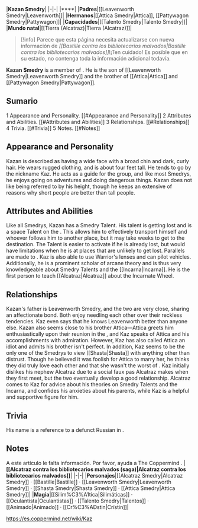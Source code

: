 |**Kazan Smedry**|
|-|-|
|****|
|**Padres**|[[Leavenworth Smedry\|Leavenworth]]|
|**Hermanos**|[[Attica Smedry\|Attica]], [[Pattywagon Smedry\|Pattywagon]]|
|**Capacidades**|[[Talento Smedry\|Talento Smedry]]|
|**Mundo natal**|[[Tierra (Alcatraz)\|Tierra (Alcatraz)]]|

> [!info] Parece que esta página necesita actualizarse con nueva información de *[[Bastille contra los bibliotecarios malvados\|Bastille contra los bibliotecarios malvados]]*!¡Ten cuidado! Es posible que en su estado, no contenga toda la información adicional todavía.

**Kazan Smedry** is a member of . He is the son of [[Leavenworth Smedry\|Leavenworth Smedry]] and the brother of [[Attica\|Attica]] and [[Pattywagon Smedry\|Pattywagon]].

## Sumario

1 Appearance and Personality. [[#Appearance and Personality]] 
2 Attributes and Abilities. [[#Attributes and Abilities]] 
3 Relationships. [[#Relationships]] 
4 Trivia. [[#Trivia]] 
5 Notes. [[#Notes]] 


## Appearance and Personality
Kazan is described as having a wide face with a broad chin and dark, curly hair. He wears rugged clothing, and is about four feet tall. He tends to go by the nickname Kaz.
He acts as a guide for the group, and like most Smedrys, he enjoys going on adventures and doing dangerous things. Kazan does not like being referred to by his height, though he keeps an extensive  of reasons why short people are better than tall people.

## Attributes and Abilities
Like all Smedrys, Kazan has a Smedry Talent. His talent is getting lost and is a space Talent on the . This allows him to effectively transport himself and whoever follows him to another place, but it may take weeks to get to the destination. The Talent is easier to activate if he is already lost, but would have limitations when he is at places that are unlikely to get lost. Parallels are made to .
Kaz is also able to use Warrior's lenses and can pilot  vehicles. Additionally, he is a prominent scholar of arcane theory and is thus very knowledgeable about Smedry Talents and the [[Incarna\|Incarna]]. He is the first person to teach [[Alcatraz\|Alcatraz]] about the Incarnate Wheel.

## Relationships
Kazan's father is Leavenworth Smedry, and the two are very close, sharing an affectionate bond. Both enjoy needling each other over their reckless tendencies. Kaz even says that he knows Leavenworth better than anyone else.
Kazan also seems close to his brother Attica—Attica greets him enthusiastically upon their reunion in the , and Kaz speaks of Attica and his accomplishments with admiration. However, Kaz has also called Attica an idiot and admits his brother isn't perfect.
In addition, Kaz seems to be the only one of the Smedrys to view [[Shasta\|Shasta]] with anything other than distrust. Though he believed it was foolish for Attica to marry her, he thinks they did truly love each other and that she wasn't the worst of .
Kaz initially dislikes his nephew Alcatraz due to a social faux pas Alcatraz makes when they first meet, but the two eventually develop a good relationship. Alcatraz comes to Kaz for advice about his theories on Smedry Talents and the Incarna, and confides his anxieties about his parents, while Kaz is a helpful and supportive figure for him.

## Trivia
His name is a reference to a defunct Russian  in .
## Notes

A este artículo le falta información. Por favor, ayuda a The Coppermind .
|**[[Alcatraz contra los bibliotecarios malvados (saga)\|Alcatraz contra los bibliotecarios malvados]]**|
|-|-|
|**Personajes**|[[Alcatraz Smedry\|Alcatraz Smedry]] · [[Bastille\|Bastille]] · [[Leavenworth Smedry\|Leavenworth Smedry]] · [[Shasta Smedry\|Shasta Smedry]] · [[Attica Smedry\|Attica Smedry]]|
|**Magia**|[[Silim%C3%A1tica\|Silimáticas]] · [[Oculantista\|Oculantistas]] · [[Talento Smedry\|Talentos]] · [[Animado\|Animado]] · [[Cr%C3%ADstin\|Crístin]]|



https://es.coppermind.net/wiki/Kaz